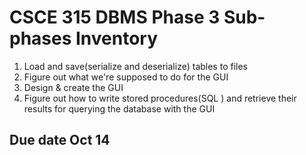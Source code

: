 # CSCE 315 DBMS Phase 3 Sub-phases Inventory 
1) Load and save(serialize and deserialize) tables to files
2) Figure out what we're supposed to do for the GUI
3) Design & create the GUI
4) Figure out how to write stored procedures(SQL ) and retrieve their results for querying the database with the GUI

## Due date Oct 14
